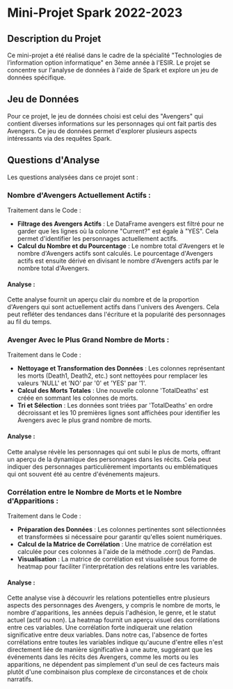 # Mini-Projet Spark 2022-2023
## Description du Projet
Ce mini-projet a été réalisé dans le cadre de la spécialité "Technologies de l’information option informatique" en 3ème année à l'ESIR. Le projet se concentre sur l'analyse de données à l'aide de Spark et explore un jeu de données spécifique.

## Jeu de Données
Pour ce projet, le jeu de données choisi est celui des "Avengers" qui contient diverses informations sur les personnages qui ont fait partis des Avengers. Ce jeu de données permet d'explorer plusieurs aspects intéressants via des requêtes Spark.

## Questions d'Analyse
Les questions analysées dans ce projet sont :

### Nombre d'Avengers Actuellement Actifs :
Traitement dans le Code :
- **Filtrage des Avengers Actifs** : Le DataFrame avengers est filtré pour ne garder que les lignes où la colonne "Current?" est égale à "YES". Cela permet d'identifier les personnages actuellement actifs.
- **Calcul du Nombre et du Pourcentage** : Le nombre total d'Avengers et le nombre d'Avengers actifs sont calculés. Le pourcentage d'Avengers actifs est ensuite dérivé en divisant le nombre d'Avengers actifs par le nombre total d'Avengers.

#### Analyse :
Cette analyse fournit un aperçu clair du nombre et de la proportion d'Avengers qui sont actuellement actifs dans l'univers des Avengers. Cela peut refléter des tendances dans l'écriture et la popularité des personnages au fil du temps.

### Avenger Avec le Plus Grand Nombre de Morts :
Traitement dans le Code :
- **Nettoyage et Transformation des Données** : Les colonnes représentant les morts (Death1, Death2, etc.) sont nettoyées pour remplacer les valeurs 'NULL' et 'NO' par '0' et 'YES' par '1'.
- **Calcul des Morts Totales** : Une nouvelle colonne 'TotalDeaths' est créée en sommant les colonnes de morts.
- **Tri et Sélection** : Les données sont triées par 'TotalDeaths' en ordre décroissant et les 10 premières lignes sont affichées pour identifier les Avengers avec le plus grand nombre de morts.
#### Analyse :
Cette analyse révèle les personnages qui ont subi le plus de morts, offrant un aperçu de la dynamique des personnages dans les récits. Cela peut indiquer des personnages particulièrement importants ou emblématiques qui ont souvent été au centre d'événements majeurs.

### Corrélation entre le Nombre de Morts et le Nombre d'Apparitions :
Traitement dans le Code :
- **Préparation des Données** : Les colonnes pertinentes sont sélectionnées et transformées si nécessaire pour garantir qu'elles soient numériques.
- **Calcul de la Matrice de Corrélation** : Une matrice de corrélation est calculée pour ces colonnes à l'aide de la méthode .corr() de Pandas.
- **Visualisation** : La matrice de corrélation est visualisée sous forme de heatmap pour faciliter l'interprétation des relations entre les variables.
#### Analyse :
Cette analyse vise à découvrir les relations potentielles entre plusieurs aspects des personnages des Avengers, y compris le nombre de morts, le nombre d'apparitions, les années depuis l'adhésion, le genre, et le statut actuel (actif ou non). La heatmap fournit un aperçu visuel des corrélations entre ces variables. Une corrélation forte indiquerait une relation significative entre deux variables. Dans notre cas, l'absence de fortes corrélations entre toutes les variables indique qu'aucune d'entre elles n'est directement liée de manière significative à une autre, suggérant que les événements dans les récits des Avengers, comme les morts ou les apparitions, ne dépendent pas simplement d'un seul de ces facteurs mais plutôt d'une combinaison plus complexe de circonstances et de choix narratifs.